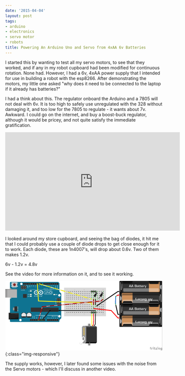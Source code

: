 ```yaml
---
date: '2015-04-04'
layout: post
tags:
- arduino
- electronics
- servo motor
- robots
title: Powering An Arduino Uno and Servo from 4xAA 6v Batteries
---
```


I started this by wanting to test all my servo motors, to see that they worked, and if any in my robot cupboard had been modified for continuous rotation. None had. However, I had a 6v, 4xAA power supply that I intended for use in building a robot with the esp8266.  After demonstrating the motors, my little one asked "why does it need to be connected to the laptop if it already has batteries?"

I had a think about this. The regulator onboard the Arduino and a 7805 will not deal with 6v. It is too high to safely use unregulated with the 328 without damaging it, and too low for the 7805 to regulate - it wants about 7v. Awkward. I could go on the internet, and buy a boost-buck regulator, although it would be pricey, and not quite satisfy the immediate gratification.

<div class="embed-responsive embed-responsive-16by9">
<iframe width="560" height="315" src="https://www.youtube.com/embed/GdwwRB3dKKE?rel=0" frameborder="0" allowfullscreen="True"></iframe>
</div>

I looked around my store cupboard, and seeing the bag of diodes, it hit me that I could probably use a couple of diode drops to get close enough for it to work. Each diode, these are 1n4007's, will drop about 0.6v. Two of them makes 1.2v.

6v - 1.2v = 4.8v

See the video for more information on it, and to see it working.

![Arduino with AA batteries](/galleries/2015-04-04-powering-arduino-uno-from-4xaa-batteries/arduino4xAA6v_bb_small.png){:class="img-responsive"}

The supply works, however, I later found some issues with the noise from the Servo motors - which I'll discuss in another video.
